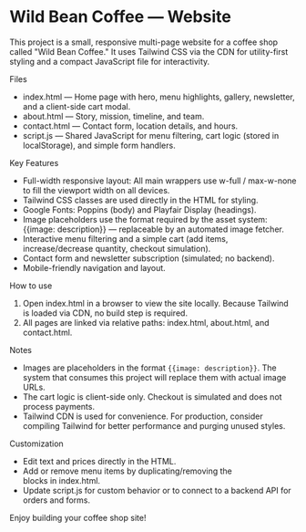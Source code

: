 # Wild Bean Coffee — Website

This project is a small, responsive multi-page website for a coffee shop called "Wild Bean Coffee." It uses Tailwind CSS via the CDN for utility-first styling and a compact JavaScript file for interactivity.

Files
- index.html — Home page with hero, menu highlights, gallery, newsletter, and a client-side cart modal.
- about.html — Story, mission, timeline, and team.
- contact.html — Contact form, location details, and hours.
- script.js — Shared JavaScript for menu filtering, cart logic (stored in localStorage), and simple form handlers.

Key Features
- Full-width responsive layout: All main wrappers use w-full / max-w-none to fill the viewport width on all devices.
- Tailwind CSS classes are used directly in the HTML for styling.
- Google Fonts: Poppins (body) and Playfair Display (headings).
- Image placeholders use the format required by the asset system: {{image: description}} — replaceable by an automated image fetcher.
- Interactive menu filtering and a simple cart (add items, increase/decrease quantity, checkout simulation).
- Contact form and newsletter subscription (simulated; no backend).
- Mobile-friendly navigation and layout.

How to use
1. Open index.html in a browser to view the site locally. Because Tailwind is loaded via CDN, no build step is required.
2. All pages are linked via relative paths: index.html, about.html, and contact.html.

Notes
- Images are placeholders in the format `{{image: description}}`. The system that consumes this project will replace them with actual image URLs.
- The cart logic is client-side only. Checkout is simulated and does not process payments.
- Tailwind CDN is used for convenience. For production, consider compiling Tailwind for better performance and purging unused styles.

Customization
- Edit text and prices directly in the HTML.
- Add or remove menu items by duplicating/removing the <article class="menu-item"> blocks in index.html.
- Update script.js for custom behavior or to connect to a backend API for orders and forms.

Enjoy building your coffee shop site!
